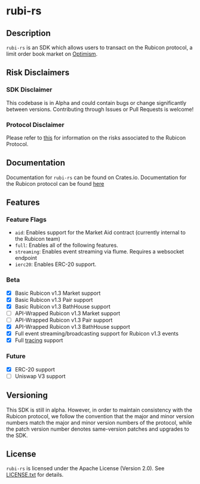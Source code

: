 # rubi-rs

## Description

`rubi-rs` is an SDK which allows users to transact on the Rubicon protocol, a limit order book market on [Optimism](https://www.optimism.io/).

## Risk Disclaimers

### SDK Disclaimer

This codebase is in Alpha and could contain bugs or change significantly between versions. Contributing through Issues or Pull Requests is welcome!

### Protocol Disclaimer

Please refer to [this](https://docs.rubicon.finance/rubicon-docs/protocol/rubicon-pools/risks) for information on the risks associated to the Rubicon Protocol.

## Documentation

Documentation for `rubi-rs` can be found on Crates.io. Documentation for the Rubicon protocol can be found [here](https://docs.rubicon.finance)

## Features

### Feature Flags

-   `aid`: Enables support for the Market Aid contract (currently internal to the Rubicon team)
-   `full`: Enables all of the following features.
-   `streaming`: Enables event streaming via flume. Requires a websocket endpoint
-   `ierc20`: Enables ERC-20 support.

### Beta

-   [x] Basic Rubicon v1.3 Market support
-   [x] Basic Rubicon v1.3 Pair support
-   [x] Basic Rubicon v1.3 BathHouse support
-   [ ] API-Wrapped Rubicon v1.3 Market support
-   [ ] API-Wrapped Rubicon v1.3 Pair support
-   [x] API-Wrapped Rubicon v1.3 BathHouse support
-   [x] Full event streaming/broadcasting support for Rubicon v1.3 events
-   [x] Full [tracing](https://github.com/tokio-rs/tracing) support

### Future

-   [x] ERC-20 support
-   [ ] Uniswap V3 support

## Versioning

This SDK is still in alpha. However, in order to maintain consistency with the Rubicon protocol, we follow the convention that the major and minor version numbers match the major and minor version numbers of the protocol, while the patch version number denotes same-version patches and upgrades to the SDK.

## License

`rubi-rs` is licensed under the Apache License (Version 2.0). See [LICENSE.txt](https://github.com/RubiconDeFi/rubi-rs/blob/master/LICENSE.txt) for details.
